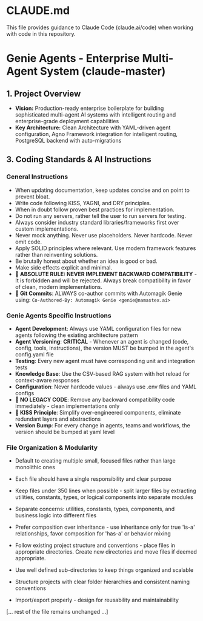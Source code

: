 # CLAUDE.md

This file provides guidance to Claude Code (claude.ai/code) when working with code in this repository.

# Genie Agents - Enterprise Multi-Agent System (claude-master)

## 1. Project Overview
- **Vision:** Production-ready enterprise boilerplate for building sophisticated multi-agent AI systems with intelligent routing and enterprise-grade deployment capabilities
- **Key Architecture:** Clean Architecture with YAML-driven agent configuration, Agno Framework integration for intelligent routing, PostgreSQL backend with auto-migrations


## 3. Coding Standards & AI Instructions

### General Instructions
- When updating documentation, keep updates concise and on point to prevent bloat.
- Write code following KISS, YAGNI, and DRY principles.
- When in doubt follow proven best practices for implementation.
- Do not run any servers, rather tell the user to run servers for testing.
- Always consider industry standard libraries/frameworks first over custom implementations.
- Never mock anything. Never use placeholders. Never hardcode. Never omit code.
- Apply SOLID principles where relevant. Use modern framework features rather than reinventing solutions.
- Be brutally honest about whether an idea is good or bad.
- Make side effects explicit and minimal.
- **🚫 ABSOLUTE RULE: NEVER IMPLEMENT BACKWARD COMPATIBILITY** - It is forbidden and will be rejected. Always break compatibility in favor of clean, modern implementations.
- **📧 Git Commits**: ALWAYS co-author commits with Automagik Genie using: `Co-Authored-By: Automagik Genie <genie@namastex.ai>`

### Genie Agents Specific Instructions
- **Agent Development**: Always use YAML configuration files for new agents following the exiating architecture pattern
- **Agent Versioning**: **CRITICAL** - Whenever an agent is changed (code, config, tools, instructions), the version MUST be bumped in the agent's config.yaml file
- **Testing**: Every new agent must have corresponding unit and integration tests
- **Knowledge Base**: Use the CSV-based RAG system with hot reload for context-aware responses
- **Configuration**: Never hardcode values - always use .env files and YAML configs
- **🚫 NO LEGACY CODE**: Remove any backward compatibility code immediately - clean implementations only
- **🎯 KISS Principle**: Simplify over-engineered components, eliminate redundant layers and abstractions
- **Version Bump**: For every change in agents, teams and workflows, the version should be bumped at yaml level

### File Organization & Modularity
- Default to creating multiple small, focused files rather than large monolithic ones
- Each file should have a single responsibility and clear purpose
- Keep files under 350 lines when possible - split larger files by extracting utilities, constants, types, or logical components into separate modules
- Separate concerns: utilities, constants, types, components, and business logic into different files
- Prefer composition over inheritance - use inheritance only for true 'is-a' relationships, favor composition for 'has-a' or behavior mixing

- Follow existing project structure and conventions - place files in appropriate directories. Create new directories and move files if deemed appropriate.
- Use well defined sub-directories to keep things organized and scalable
- Structure projects with clear folder hierarchies and consistent naming conventions
- Import/export properly - design for reusability and maintainability

[... rest of the file remains unchanged ...]